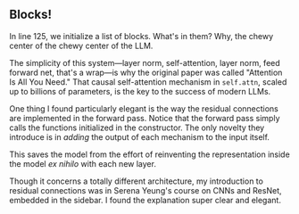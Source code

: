 ## Blocks!

In line 125, we initialize a list of blocks. What's in them? Why, the chewy center of the chewy center of the LLM.

The simplicity of this system—layer norm, self-attention, layer norm, feed forward net, that's a wrap—is why the original paper was called "Attention Is All You Need." That causal self-attention mechanism in `self.attn`, scaled up to billions of parameters, is the key to the success of modern LLMs.

One thing I found particularly elegant is the way the residual connections are implemented in the forward pass. Notice that the forward pass simply calls the functions initialized in the constructor. The only novelty they introduce is in _adding_ the output of each mechanism to the input itself.

This saves the model from the effort of reinventing the representation inside the model _ex nihilo_ with each new layer.

Though it concerns a totally different architecture, my introduction to residual connections was in Serena Yeung's course on CNNs and ResNet, embedded in the sidebar. I found the explanation super clear and elegant.
